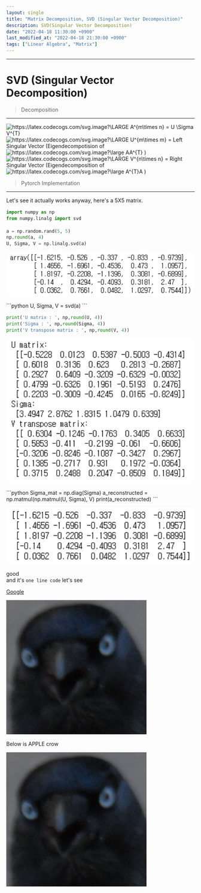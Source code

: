 ```yaml
---
layout: single
title: "Matrix Decomposition, SVD (Singular Vector Decomposition)"
description: SVD(Singular Vector Decomposition)
date: "2022-04-18 11:30:00 +0900"
last_modified_at: "2022-04-18 21:30:00 +0900"
tags: ["Linear Algebra", "Matrix"]
---
```


---

# SVD (Singular Vector Decomposition)

> Decomposition
---

<img src="https://latex.codecogs.com/svg.image?\LARGE&space;A^{m\times&space;n}&space;=&space;U&space;\Sigma&space;V^{T}" title="https://latex.codecogs.com/svg.image?\LARGE A^{m\times n} = U \Sigma V^{T}" />

<img src="https://latex.codecogs.com/svg.image?\LARGE&space;U^{m\times&space;m}" title="https://latex.codecogs.com/svg.image?\LARGE U^{m\times m}" />
= Left Singular Vector (Eigendecompotision of
<img src="https://latex.codecogs.com/svg.image?\large&space;AA^{T}" title="https://latex.codecogs.com/svg.image?\large AA^{T}" />
)
<img src="https://latex.codecogs.com/svg.image?\LARGE&space;V^{n\times&space;n}" title="https://latex.codecogs.com/svg.image?\LARGE V^{n\times n}" />
 = Right Singular Vector (Eigendecomposition of 
<img src="https://latex.codecogs.com/svg.image?\large&space;A^{T}A" title="https://latex.codecogs.com/svg.image?\large A^{T}A" />
)


> Pytorch Implementation
---

Let's see it actually works anyway, here's a 5X5 matrix.
```python
import numpy as np
from numpy.linalg import svd

a = np.random.rand(5, 5)
np.round(a, 4)
U, Sigma, V = np.linalg.svd(a)
```
<p align="center">
  <img src="../assets/images/SVD_array.png" alt="svd array" width="500"/>
</p>
```python
U, Sigma, V = svd(a)
```

```python
print('U matrix : ', np,round(U, 4))
print('Sigma : ', np,round(Sigma, 4))
print('V transpose matrix : ', np,round(V, 4))
```
<p align="center">
  <img src="../assets/images/decomposition.png" alt="decomposition components" width="500"/>
</p>
```python
Sigma_mat = np.diag(Sigma)
a_reconstructed = np.matmul(np.matmul(U, Sigma), V)
print(a_reconstructed)
```
<p align="center">
  <img src="../assets/images/reconstructed_SVD_array.png" alt="reconstructed array" width="500"/>
</p>

good <br>
and it's `one line code` let's see

[Google](https://google.com)

![come on crow~!](../assets/images/crow.png)

Below is APPLE crow

[![click on crow~!](../assets/images/crow.png)](https://apple.com)
